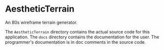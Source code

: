 # AestheticTerrain
An 80s wireframe terrain generator.

The `AestheticTerrain` directory contains the actual source code for this
application. The `docs` directory contains the documentation for the user.
The programmer's documentation is in doc comments in the source code.